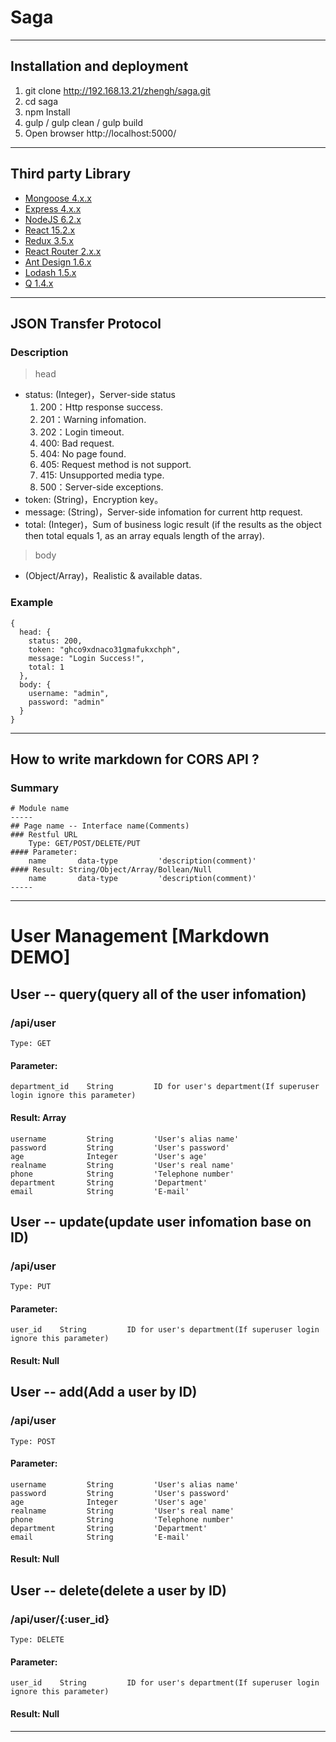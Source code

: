 # Saga

-----

## Installation and deployment
1. git clone http://192.168.13.21/zhengh/saga.git
2. cd saga
3. npm Install
4. gulp / gulp clean / gulp build
5. Open browser http://localhost:5000/

-----

## Third party Library
* [Mongoose 4.x.x](http://mongoosejs.com/)
* [Express 4.x.x](https://expressjs.com/)
* [NodeJS 6.2.x](https://nodejs.org/)
* [React 15.2.x](http://facebook.github.io/react/)
* [Redux 3.5.x](https://github.com/reactjs/redux/)
* [React Router 2.x.x](https://github.com/reactjs/react-router/)
* [Ant Design 1.6.x](http://ant.design/)
* [Lodash 1.5.x](https://lodash.com/)
* [Q 1.4.x](https://github.com/kriskowal/q)

-----

## JSON Transfer Protocol
### Description
> head
* status: (Integer)，Server-side status
  1. 200：Http response success.
  2. 201：Warning infomation.
  3. 202：Login timeout.
  4. 400: Bad request.
  5. 404: No page found.
  6. 405: Request method is not support.
  7. 415: Unsupported media type.
  8. 500：Server-side exceptions.
* token: (String)，Encryption key。
* message: (String)，Server-side infomation for current http request.
* total: (Integer)，Sum of business logic result (if the results as the object then total equals 1, as an array equals length of the array).

> body
* (Object/Array)，Realistic & available datas.

### Example
    {
      head: {
        status: 200,
        token: "ghco9xdnaco31gmafukxchph",
        message: "Login Success!",
        total: 1
      },
      body: {
        username: "admin",
        password: "admin"
      }
    }

-----

## How to write markdown for CORS API ?
### Summary
    # Module name
    -----
    ## Page name -- Interface name(Comments)
    ### Restful URL
        Type: GET/POST/DELETE/PUT
    #### Parameter:
        name       data-type         'description(comment)'
    #### Result: String/Object/Array/Bollean/Null
        name       data-type         'description(comment)'
    -----
-----
# User Management [Markdown DEMO]
## User -- query(query all of the user infomation)
### /api/user
    Type: GET
#### Parameter:
    department_id    String         ID for user's department(If superuser login ignore this parameter)
#### Result: Array
    username         String         'User's alias name'
    password         String         'User's password'
    age              Integer        'User's age'
    realname         String         'User's real name'
    phone            String         'Telephone number'
    department       String         'Department'
    email            String         'E-mail'
## User -- update(update user infomation base on ID)
### /api/user
    Type: PUT
#### Parameter:
    user_id    String         ID for user's department(If superuser login ignore this parameter)
#### Result: Null
## User -- add(Add a user by ID)
### /api/user
    Type: POST
#### Parameter:
    username         String         'User's alias name'
    password         String         'User's password'
    age              Integer        'User's age'
    realname         String         'User's real name'
    phone            String         'Telephone number'
    department       String         'Department'
    email            String         'E-mail'
#### Result: Null
## User -- delete(delete a user by ID)
### /api/user/{:user_id}
    Type: DELETE
#### Parameter:
    user_id    String         ID for user's department(If superuser login ignore this parameter)
#### Result: Null
-----
